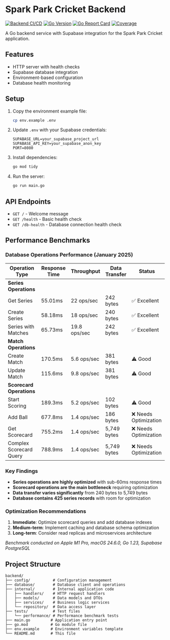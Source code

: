 # Spark Park Cricket Backend

[![Backend CI/CD](https://github.com/luffybhaagi/spark-park-cricket/actions/workflows/backend-ci.yml/badge.svg)](https://github.com/luffybhaagi/spark-park-cricket/actions/workflows/backend-ci.yml)
[![Go Version](https://img.shields.io/badge/Go-1.23-blue.svg)](https://golang.org/)
[![Go Report Card](https://goreportcard.com/badge/github.com/luffybhaagi/spark-park-cricket)](https://goreportcard.com/report/github.com/luffybhaagi/spark-park-cricket)
[![Coverage](https://codecov.io/gh/luffybhaagi/spark-park-cricket/branch/main/graph/badge.svg)](https://codecov.io/gh/luffybhaagi/spark-park-cricket)

A Go backend service with Supabase integration for the Spark Park Cricket application.

## Features

- HTTP server with health checks
- Supabase database integration
- Environment-based configuration
- Database health monitoring

## Setup

1. Copy the environment example file:
   ```bash
   cp env.example .env
   ```

2. Update `.env` with your Supabase credentials:
   ```
   SUPABASE_URL=your_supabase_project_url
   SUPABASE_API_KEY=your_supabase_anon_key
   PORT=8080
   ```

3. Install dependencies:
   ```bash
   go mod tidy
   ```

4. Run the server:
   ```bash
   go run main.go
   ```

## API Endpoints

- `GET /` - Welcome message
- `GET /health` - Basic health check
- `GET /db-health` - Database connection health check

## Performance Benchmarks

### Database Operations Performance (January 2025)

| Operation Type | Response Time | Throughput | Data Transfer | Status |
|----------------|---------------|------------|---------------|---------|
| **Series Operations** |
| Get Series | 55.01ms | 22 ops/sec | 242 bytes | ✅ Excellent |
| Create Series | 58.18ms | 18 ops/sec | 240 bytes | ✅ Excellent |
| Series with Matches | 65.73ms | 19.8 ops/sec | 242 bytes | ✅ Excellent |
| **Match Operations** |
| Create Match | 170.5ms | 5.6 ops/sec | 381 bytes | ⚠️ Good |
| Update Match | 115.6ms | 9.8 ops/sec | 381 bytes | ⚠️ Good |
| **Scorecard Operations** |
| Start Scoring | 189.3ms | 5.2 ops/sec | 102 bytes | ⚠️ Good |
| Add Ball | 677.8ms | 1.4 ops/sec | 186 bytes | ❌ Needs Optimization |
| Get Scorecard | 755.2ms | 1.4 ops/sec | 5,749 bytes | ❌ Needs Optimization |
| Complex Scorecard Query | 788.9ms | 1.4 ops/sec | 5,749 bytes | ❌ Needs Optimization |

### Key Findings
- **Series operations are highly optimized** with sub-60ms response times
- **Scorecard operations are the main bottleneck** requiring optimization
- **Data transfer varies significantly** from 240 bytes to 5,749 bytes
- **Database contains 425 series records** with room for optimization

### Optimization Recommendations
1. **Immediate**: Optimize scorecard queries and add database indexes
2. **Medium-term**: Implement caching and database schema optimization  
3. **Long-term**: Consider read replicas and microservices architecture

*Benchmark conducted on Apple M1 Pro, macOS 24.6.0, Go 1.23, Supabase PostgreSQL*

## Project Structure

```
backend/
├── config/          # Configuration management
├── database/        # Database client and operations
├── internal/        # Internal application code
│   ├── handlers/    # HTTP request handlers
│   ├── models/      # Data models and DTOs
│   ├── services/    # Business logic services
│   └── repository/  # Data access layer
├── tests/           # Test files
│   └── performance/ # Performance benchmark tests
├── main.go         # Application entry point
├── go.mod          # Go module file
├── env.example     # Environment variables template
└── README.md       # This file
```
